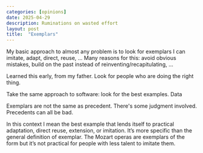 ```yaml
---
categories: [opinions]
date: 2025-04-29
description: Ruminations on wasted effort
layout: post
title:  "Exemplars"
---
```


<exemplar definition>

My basic approach to almost any problem is to look for exemplars I can imitate, adapt, direct, reuse, ...
Many reasons for this: avoid obvious mistakes, build on the past instead of reinventing/recapitulating, ...

Learned this early, from my father. Look for people who are doing the right thing.

Take the same approach to software: look for the best examples. Data 

Exemplars are not the same as precedent. There's some judgment involved. Precedents can all be bad.

In this context I mean the best example that lends itself to practical adaptation, direct reuse, extension, or imitation.
It’s more specific than the general definition of exemplar. The Mozart operas are exemplars of the form but it’s not practical for people with less talent to imitate them.
